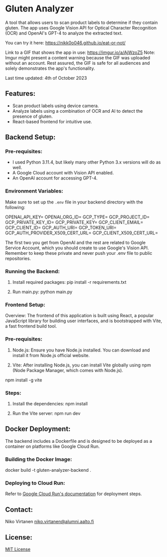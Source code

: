 # Gluten Analyzer

A tool that allows users to scan product labels to determine if they contain gluten. The app uses Google Vision API for Optical Character Recognition (OCR) and OpenAI's GPT-4 to analyze the extracted text.

You can try it here:
https://nikk0o046.github.io/eat-or-not/

Link to a GIF that shows the app in use:
https://imgur.io/a/AjWzoZ5
Note: Imgur might present a content warning because the GIF was uploaded without an account. Rest assured, the GIF is safe for all audiences and solely demonstrates the app's functionality.

Last time updated: 4th of October 2023

## Features:

- Scan product labels using device camera.
- Analyze labels using a combination of OCR and AI to detect the presence of gluten.
- React-based frontend for intuitive use.

## Backend Setup:

### Pre-requisites:

- I used Python 3.11.4, but likely many other Python 3.x versions will do as well.
- A Google Cloud account with Vision API enabled.
- An OpenAI account for accessing GPT-4.

### Environment Variables:

Make sure to set up the `.env` file in your backend directory with the following:

OPENAI_API_KEY=
OPENAI_ORG_ID=
GCP_TYPE=
GCP_PROJECT_ID=
GCP_PRIVATE_KEY_ID=
GCP_PRIVATE_KEY=
GCP_CLIENT_EMAIL=
GCP_CLIENT_ID=
GCP_AUTH_URI=
GCP_TOKEN_URI=
GCP_AUTH_PROVIDER_X509_CERT_URL=
GCP_CLIENT_X509_CERT_URL=

The first two you get from OpenAI and the rest are related to Google Service Account, which you should create to use Google's Vision API. Remember to keep these private and never push your .env file to public repositories.

### Running the Backend:

1. Install required packages:
   pip install -r requirements.txt

2. Run main.py:
   python main.py

### Frontend Setup:

Overview:
The frontend of this application is built using React, a popular JavaScript library for building user interfaces, and is bootstrapped with Vite, a fast frontend build tool.

### Pre-requisites:

1. Node.js: Ensure you have Node.js installed. You can download and install it from Node.js official website.

2. Vite: After installing Node.js, you can install Vite globally using npm (Node Package Manager, which comes with Node.js).

npm install -g vite

### Steps:

1. Install the dependencies:
   npm install

2. Run the Vite server:
   npm run dev

## Docker Deployment:

The backend includes a Dockerfile and is designed to be deployed as a container on platforms like Google Cloud Run.

### Building the Docker Image:

docker build -t gluten-analyzer-backend .

### Deploying to Cloud Run:

Refer to [Google Cloud Run's documentation](https://cloud.google.com/run/docs) for deployment steps.


## Contact:

Niko Virtanen
niko.virtanen@alumni.aalto.fi

## License:

[MIT License](LICENSE)

